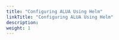 ```yaml
---
title: "Configuring ALUA Using Helm"
linkTitle: "Configuring ALUA Using Helm"
description: 
weight: 1
---
```




